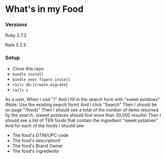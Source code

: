 # What's in my Food

### Versions

Ruby 2.7.2

Rails 5.2.5

### Setup

- Clone this repo
- `bundle install`
- `bundle exec figaro install`
- `rails db:{create,migrate}`
- `rails s`


As a user,
When I visit "/"
And I fill in the search form with "sweet potatoes"
(Note: Use the existing search form)
And I click "Search"
Then I should be on page "/foods"
Then I should see a total of the number of items returned by the search.
(sweet potatoes should find more than 30,000 results)
Then I should see a list of TEN foods that contain the ingredient "sweet potatoes"
And for each of the foods I should see:
- The food's GTIN/UPC code
- The food's descriptionf
- The food's Brand Owner
- The food's ingredients